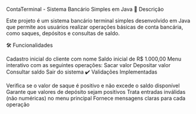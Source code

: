 ContaTerminal - Sistema Bancário Simples em Java
📝 Descrição

Este projeto é um sistema bancário terminal simples desenvolvido em Java que permite aos usuários realizar operações básicas de conta bancária, como saques, depósitos e consultas de saldo.

🛠️ Funcionalidades

Cadastro inicial do cliente com nome
Saldo inicial de R$ 1.000,00
Menu interativo com as seguintes operações:
Sacar valor
Depositar valor
Consultar saldo
Sair do sistema
✔️ Validações Implementadas

Verifica se o valor de saque é positivo e não excede o saldo disponível
Garante que valores de depósito sejam positivos
Trata entradas inválidas (não numéricas) no menu principal
Fornece mensagens claras para cada operação
